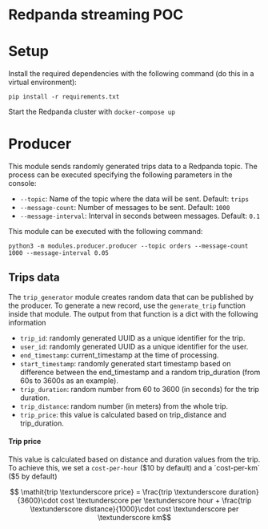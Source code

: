 # Redpanda streaming POC



# Setup
Install the required dependencies with the following command (do this in a virtual environment):
```
pip install -r requirements.txt
```
Start the Redpanda cluster with `docker-compose up`
# Producer
This module sends randomly generated trips data to a Redpanda topic. The process can be executed specifying the following parameters in the console:
- `--topic`: Name of the topic where the data will be sent. Default: `trips`
- `--message-count`: Number of messages to be sent. Default: `1000`
- `--message-interval`: Interval in seconds between messages. Default: `0.1`

This module can be executed with the following command:
```
python3 -m modules.producer.producer --topic orders --message-count 1000 --message-interval 0.05
```

## Trips data
The `trip_generator` module creates random data that can be published by the producer. To generate a new record, use the `generate_trip` function inside that module. The output from that function is a dict with the following information
- `trip_id`: randomly generated UUID as a unique identifier for the trip.
- `user_id`: randomly generated UUID as a unique identifier for the user.
- `end_timestamp`: current_timestamp at the time of processing.
- `start_timestamp`: randomly generated start timestamp based on difference between the end_timestamp and a random trip_duration (from 60s to 3600s as an example).
- `trip_duration`: random number from 60 to 3600 (in seconds) for the trip duration.
- `trip_distance`: random number (in meters) from the whole trip.
- `trip_price`: this value is calculated based on trip_distance and trip_duration.
#### Trip price
This value is calculated based on distance and duration values from the trip. To achieve this, we set a `cost-per-hour` ($10 by default) and
a `cost-per-km` ($5 by default)

$$ \mathit{trip \textunderscore price} = \frac{trip \textunderscore duration}{3600}\cdot cost \textunderscore per \textunderscore hour + \frac{trip \textunderscore distance}{1000}\cdot cost \textunderscore per \textunderscore km$$

